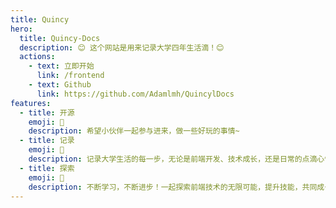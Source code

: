 ```yaml
---
title: Quincy
hero:
  title: Quincy-Docs
  description: 😊 这个网站是用来记录大学四年生活滴！😊
  actions:
    - text: 立即开始
      link: /frontend
    - text: Github
      link: https://github.com/Adamlmh/QuincylDocs
features:
  - title: 开源
    emoji: 💎
    description: 希望小伙伴一起参与进来，做一些好玩的事情~
  - title: 记录
    emoji: 🌈
    description: 记录大学生活的每一步，无论是前端开发、技术成长，还是日常的点滴心情。希望我的经验能帮助更多同路人。
  - title: 探索
    emoji: 🚀
    description: 不断学习，不断进步！一起探索前端技术的无限可能，提升技能，共同成长，为未来的挑战做好准备！
---
```

